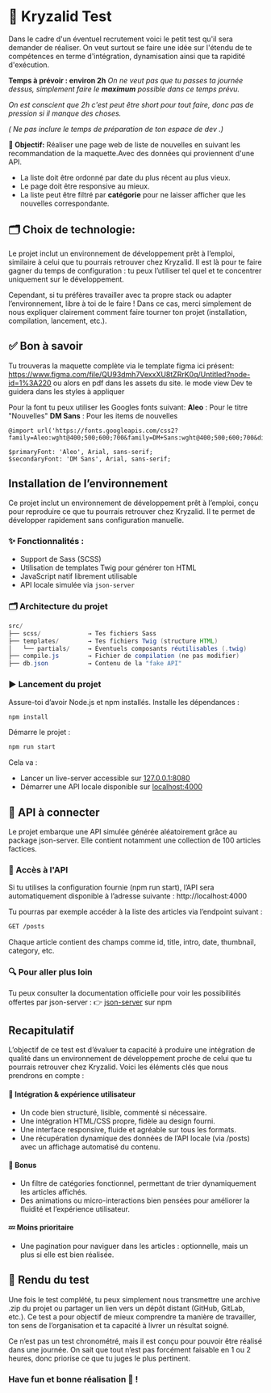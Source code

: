 # 💼 Kryzalid Test

Dans le cadre d'un éventuel recrutement voici le petit test qu'il sera demander de réaliser.
On veut surtout se faire une idée sur l'étendu de te compétences en terme d'intégration, dynamisation ainsi que ta rapidité d'exécution.

**Temps à prévoir : environ 2h** *On ne veut pas que tu passes ta journée dessus, simplement faire le **maximum** possible dans ce temps prévu.*

*On est conscient que 2h c'est peut être short pour tout faire, donc pas de pression si il manque des choses.*

*( Ne pas inclure le temps de préparation de ton espace de dev .)*

**🎯 Objectif:** Réaliser une page web de liste de nouvelles en suivant les recommandation de la maquette.Avec des données qui proviennent d'une API. 

- La liste doit être ordonné par date du plus récent au plus vieux. 
- Le page doit être responsive au mieux.
- La liste peut être filtré par **catégorie** pour ne laisser afficher que les nouvelles   correspondante.

## 🗂️ Choix de technologie:
Le projet inclut un environnement de développement prêt à l’emploi, similaire à celui que tu pourrais retrouver chez Kryzalid. Il est là pour te faire gagner du temps de configuration : tu peux l’utiliser tel quel et te concentrer uniquement sur le développement.

Cependant, si tu préfères travailler avec ta propre stack ou adapter l’environnement, libre à toi de le faire ! Dans ce cas, merci simplement de nous expliquer clairement comment faire tourner ton projet (installation, compilation, lancement, etc.).


## ✅ Bon à savoir

Tu trouveras la maquette complète via le template figma ici présent: 
https://www.figma.com/file/QU93dmh7VexxXU8tZRrK0q/Untitled?node-id=1%3A220 ou alors en pdf dans les assets du site. le mode view Dev te guidera dans les styles à appliquer 

Pour la font tu peux utiliser les Googles fonts suivant: 
**Aleo** : Pour le titre "Nouvelles"
**DM Sans** : Pour les items de nouvelles

    @import url('https://fonts.googleapis.com/css2?family=Aleo:wght@400;500;600;700&family=DM+Sans:wght@400;500;600;700&display=swap');

    $primaryFont: 'Aleo', Arial, sans-serif;
    $secondaryFont: 'DM Sans', Arial, sans-serif;

##  Installation de l’environnement
Ce projet inclut un environnement de développement prêt à l’emploi, conçu pour reproduire ce que tu pourrais retrouver chez Kryzalid. Il te permet de développer rapidement sans configuration manuelle.

### ✨ Fonctionnalités :
- Support de Sass (SCSS)
- Utilisation de templates Twig pour générer ton HTML
- JavaScript natif librement utilisable
- API locale simulée via ```json-server```

### 🗂️ Architecture du projet 
```java
src/
├── scss/             → Tes fichiers Sass
├── templates/        → Tes fichiers Twig (structure HTML)
│   └── partials/     → Éventuels composants réutilisables (.twig)
├── compile.js        → Fichier de compilation (ne pas modifier)
├── db.json           → Contenu de la "fake API"
```

### ▶️ Lancement du projet
Assure-toi d’avoir Node.js et npm installés.
Installe les dépendances :

```bash
npm install
```
Démarre le projet :
```bash
npm run start
```
Cela va :
- Lancer un live-server accessible sur [127.0.0.1:8080](http://127.0.0.1:8080)
- Démarrer une API locale disponible sur [localhost:4000](http://localhost:4000/)

## 🔌 API à connecter
Le projet embarque une API simulée générée aléatoirement grâce au package json-server.
Elle contient notamment une collection de 100 articles factices.

### 📍 Accès à l'API
Si tu utilises la configuration fournie (npm run start), l’API sera automatiquement disponible à l’adresse suivante :
http://localhost:4000

Tu pourras par exemple accéder à la liste des articles via l’endpoint suivant :
```bash
GET /posts
```
Chaque article contient des champs comme id, title, intro, date, thumbnail, category, etc.

### 🔍 Pour aller plus loin
Tu peux consulter la documentation officielle pour voir les possibilités offertes par json-server :
👉 [json-server](https://www.npmjs.com/package/json-server) sur npm


## Recapitulatif
L’objectif de ce test est d’évaluer ta capacité à produire une intégration de qualité dans un environnement de développement proche de celui que tu pourrais retrouver chez Kryzalid. Voici les éléments clés que nous prendrons en compte :

#### 🎨 Intégration & expérience utilisateur
- Un code bien structuré, lisible, commenté si nécessaire.
- Une intégration HTML/CSS propre, fidèle au design fourni.
- Une interface responsive, fluide et agréable sur tous les formats.
- Une récupération dynamique des données de l’API locale (via /posts) avec un affichage automatisé du contenu.

#### 🎯 Bonus
- Un filtre de catégories fonctionnel, permettant de trier dynamiquement les articles affichés.
- Des animations ou micro-interactions bien pensées pour améliorer la fluidité et l’expérience utilisateur.

#### 💤 Moins prioritaire
- Une pagination pour naviguer dans les articles : optionnelle, mais un plus si elle est bien réalisée.


## 🚀 Rendu du test
Une fois le test complété, tu peux simplement nous transmettre une archive .zip du projet ou partager un lien vers un dépôt distant (GitHub, GitLab, etc.).
Ce test a pour objectif de mieux comprendre ta manière de travailler, ton sens de l’organisation et ta capacité à livrer un résultat soigné.

Ce n’est pas un test chronométré, mais il est conçu pour pouvoir être réalisé dans une journée. On sait que tout n’est pas forcément faisable en 1 ou 2 heures, donc priorise ce que tu juges le plus pertinent.

### Have fun et bonne réalisation 🤘 !